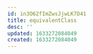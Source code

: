 ```yaml
---
id: in3O62fImZwsJjwLK7D41
title: equivalentClass
desc: ''
updated: 1633272084049
created: 1633272084049
---
```


